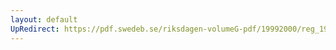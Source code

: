 ```yaml
---
layout: default
UpRedirect: https://pdf.swedeb.se/riksdagen-volumeG-pdf/19992000/reg_19992000/reg_19992000_0081.pdf
---
```

